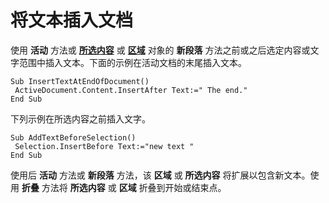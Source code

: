 
# 将文本插入文档

使用 **活动** 方法或 **[所选内容](7b574a91-c33e-ecfd-6783-6b7528b2ed8f.md)** 或 **[区域](15a7a1c4-5f3f-5b6e-60e9-29688de3f274.md)** 对象的 **新段落** 方法之前或之后选定内容或文字范围中插入文本。下面的示例在活动文档的末尾插入文本。


```
Sub InsertTextAtEndOfDocument() 
 ActiveDocument.Content.InsertAfter Text:=" The end." 
End Sub
```


下列示例在所选内容之前插入文字。




```
Sub AddTextBeforeSelection() 
 Selection.InsertBefore Text:="new text " 
End Sub
```

使用后 **活动** 方法或 **新段落** 方法，该 **区域** 或 **所选内容** 将扩展以包含新文本。使用 **折叠** 方法将 **所选内容** 或 **区域** 折叠到开始或结束点。
